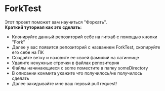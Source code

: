 # ForkTest  
Этот проект поможет вам научиться "Форкать".  
**Краткий туториал как это сделать:**
- Клонируйте данный репозиторий себе на гитхаб с помощью кнопки "Fork"
- Далее у вас появится репозиторий с названием ForkTest, скопируйте его себе на ПК
- Создайте ветку и назовите ее своей фамилий на латиннице
- Удалите ненужные строчки в файлах репозитория
- Файлы начинающиеся с some поместите в папку someDirectory
- В описании коммита укажите что получилось/не получилось сделать
- Далее закидывайте мне ваш первый pull request!
